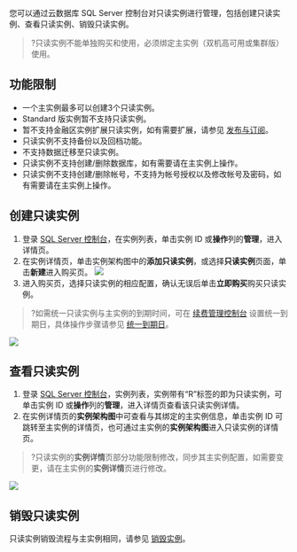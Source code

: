 
您可以通过云数据库 SQL Server 控制台对只读实例进行管理，包括创建只读实例、查看只读实例、销毁只读实例。

>?只读实例不能单独购买和使用，必须绑定主实例（双机高可用或集群版）使用。

## 功能限制
- 一个主实例最多可以创建3个只读实例。
- Standard 版实例暂不支持只读实例。
- 暂不支持金融区实例扩展只读实例，如有需要扩展，请参见 [发布与订阅](https://cloud.tencent.com/document/product/238/43326)。
- 只读实例不支持备份以及回档功能。
- 不支持数据迁移至只读实例。
- 只读实例不支持创建/删除数据库，如有需要请在主实例上操作。
- 只读实例不支持创建/删除帐号，不支持为帐号授权以及修改帐号及密码，如有需要请在主实例上操作。

## 创建只读实例
1. 登录 [SQL Server 控制台](https://console.cloud.tencent.com/sqlserver)，在实例列表，单击实例 ID 或**操作**列的**管理**，进入详情页。
2. 在实例详情页，单击实例架构图中的**添加只读实例**，或选择**只读实例**页面，单击**新建**进入购买页。
![](https://main.qcloudimg.com/raw/2aad6f9d345b9d907dd2de0e3e825f93.png)
3. 进入购买页，选择只读实例的相应配置，确认无误后单击**立即购买**购买只读实例。
>?如需统一只读实例与主实例的到期时间，可在 [续费管理控制台](https://console.cloud.tencent.com/account/renewal) 设置统一到期日，具体操作步骤请参见 [统一到期日](https://cloud.tencent.com/document/product/555/7454#.E7.BB.9F.E4.B8.80.E5.88.B0.E6.9C.9F.E6.97.A5)。
>
![](https://qcloudimg.tencent-cloud.cn/raw/0fe250349c8d4065851d9464e8e2f837.png)
 
## 查看只读实例
1. 登录 [SQL Server 控制台](https://console.cloud.tencent.com/sqlserver)，实例列表，实例带有“R”标签的即为只读实例，可单击实例 ID 或**操作**列的**管理**，进入详情页查看该只读实例详情。
2. 在实例详情页的**实例架构图**中可查看与其绑定的主实例信息，单击实例 ID 可跳转至主实例的详情页，也可通过主实例的**实例架构图**进入只读实例的详情页。
>?只读实例的**实例详情**页部分功能限制修改，同步其主实例配置，如需要变更，请在主实例的**实例详情**页进行修改。
>
![](https://main.qcloudimg.com/raw/44ab6e02ba39114a7d32cf99a93a35cb.png)

## 销毁只读实例
只读实例销毁流程与主实例相同，请参见 [销毁实例](https://cloud.tencent.com/document/product/238/43225)。
